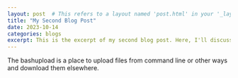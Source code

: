 ```yaml
---
layout: post  # This refers to a layout named 'post.html' in your '_layouts' directory.
title: "My Second Blog Post"
date: 2023-10-14
categories: blogs
excerpt: This is the excerpt of my second blog post. Here, I'll discuss various topics, share insights, and more. Remember, the content above the triple-dashed line is metadata (front matter) while the content below is the actual blog content.
---
```


The bashupload is a place to upload files from command line or other ways and download them elsewhere.
    